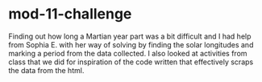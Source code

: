 # mod-11-challenge

Finding out how long a Martian year part was a bit difficult and I had help from Sophia E. with her way of solving by finding the solar longitudes and marking a period from the data collected. I also looked at activities from class that we did for inspiration of the code written that effectively scraps the data from the html.

